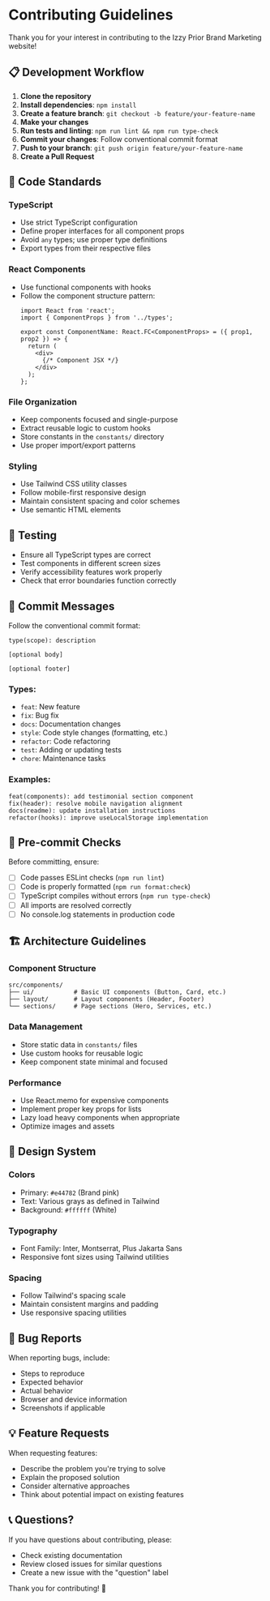 # Contributing Guidelines

Thank you for your interest in contributing to the Izzy Prior Brand Marketing website!

## 📋 Development Workflow

1. **Clone the repository**
2. **Install dependencies**: `npm install`
3. **Create a feature branch**: `git checkout -b feature/your-feature-name`
4. **Make your changes**
5. **Run tests and linting**: `npm run lint && npm run type-check`
6. **Commit your changes**: Follow conventional commit format
7. **Push to your branch**: `git push origin feature/your-feature-name`
8. **Create a Pull Request**

## 🎯 Code Standards

### TypeScript
- Use strict TypeScript configuration
- Define proper interfaces for all component props
- Avoid `any` types; use proper type definitions
- Export types from their respective files

### React Components
- Use functional components with hooks
- Follow the component structure pattern:
  ```tsx
  import React from 'react';
  import { ComponentProps } from '../types';
  
  export const ComponentName: React.FC<ComponentProps> = ({ prop1, prop2 }) => {
    return (
      <div>
        {/* Component JSX */}
      </div>
    );
  };
  ```

### File Organization
- Keep components focused and single-purpose
- Extract reusable logic to custom hooks
- Store constants in the `constants/` directory
- Use proper import/export patterns

### Styling
- Use Tailwind CSS utility classes
- Follow mobile-first responsive design
- Maintain consistent spacing and color schemes
- Use semantic HTML elements

## 🧪 Testing

- Ensure all TypeScript types are correct
- Test components in different screen sizes
- Verify accessibility features work properly
- Check that error boundaries function correctly

## 📝 Commit Messages

Follow the conventional commit format:

```
type(scope): description

[optional body]

[optional footer]
```

### Types:
- `feat`: New feature
- `fix`: Bug fix
- `docs`: Documentation changes
- `style`: Code style changes (formatting, etc.)
- `refactor`: Code refactoring
- `test`: Adding or updating tests
- `chore`: Maintenance tasks

### Examples:
```
feat(components): add testimonial section component
fix(header): resolve mobile navigation alignment
docs(readme): update installation instructions
refactor(hooks): improve useLocalStorage implementation
```

## 🚨 Pre-commit Checks

Before committing, ensure:
- [ ] Code passes ESLint checks (`npm run lint`)
- [ ] Code is properly formatted (`npm run format:check`)
- [ ] TypeScript compiles without errors (`npm run type-check`)
- [ ] All imports are resolved correctly
- [ ] No console.log statements in production code

## 🏗 Architecture Guidelines

### Component Structure
```
src/components/
├── ui/           # Basic UI components (Button, Card, etc.)
├── layout/       # Layout components (Header, Footer)
└── sections/     # Page sections (Hero, Services, etc.)
```

### Data Management
- Store static data in `constants/` files
- Use custom hooks for reusable logic
- Keep component state minimal and focused

### Performance
- Use React.memo for expensive components
- Implement proper key props for lists
- Lazy load heavy components when appropriate
- Optimize images and assets

## 🎨 Design System

### Colors
- Primary: `#e44782` (Brand pink)
- Text: Various grays as defined in Tailwind
- Background: `#ffffff` (White)

### Typography
- Font Family: Inter, Montserrat, Plus Jakarta Sans
- Responsive font sizes using Tailwind utilities

### Spacing
- Follow Tailwind's spacing scale
- Maintain consistent margins and padding
- Use responsive spacing utilities

## 🐛 Bug Reports

When reporting bugs, include:
- Steps to reproduce
- Expected behavior
- Actual behavior
- Browser and device information
- Screenshots if applicable

## 💡 Feature Requests

When requesting features:
- Describe the problem you're trying to solve
- Explain the proposed solution
- Consider alternative approaches
- Think about potential impact on existing features

## 📞 Questions?

If you have questions about contributing, please:
- Check existing documentation
- Review closed issues for similar questions
- Create a new issue with the "question" label

Thank you for contributing! 🙏 